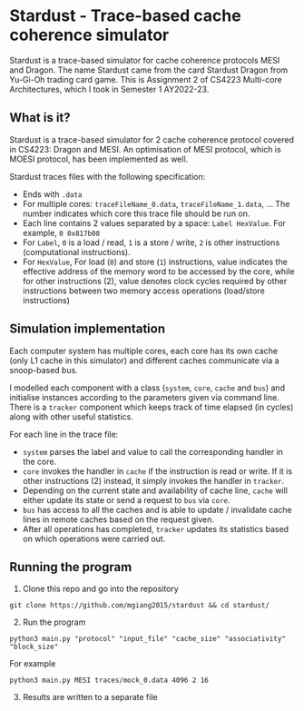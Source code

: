 # Stardust - Trace-based cache coherence simulator

Stardust is a trace-based simulator for cache coherence protocols MESI and Dragon. The name Stardust came from the card Stardust Dragon from Yu-Gi-Oh trading card game. This is Assignment 2 of CS4223 Multi-core Architectures, which I took in Semester 1 AY2022-23.

## What is it?

Stardust is a trace-based simulator for 2 cache coherence protocol covered in CS4223: Dragon and MESI. An optimisation of MESI protocol, which is MOESI protocol, has been implemented as well.

Stardust traces files with the following specification:
- Ends with `.data`
- For multiple cores: `traceFileName_0.data`, `traceFileName_1.data`, ... The number indicates which core this trace file should be run on.
- Each line contains 2 values separated by a space: `Label HexValue`. For example, `0 0x817b08`
- For `Label`, `0` is a load / read, `1` is a store / write, `2` is other instructions (computational instructions).
- For `HexValue`, For load (`0`) and store (`1`) instructions, value indicates the effective address of the memory word to be accessed by the core, while for other instructions (2), value denotes clock cycles required by other instructions between two memory access operations (load/store instructions)

## Simulation implementation

Each computer system has multiple cores, each core has its own cache (only L1 cache in this simulator) and different caches communicate via a snoop-based bus.

I modelled each component with a class (`system`, `core`, `cache` and `bus`) and initialise instances according to the parameters given via command line. There is a `tracker` component which keeps track of time elapsed (in cycles) along with other useful statistics.

For each line in the trace file:
- `system` parses the label and value to call the corresponding handler in the core.
- `core` invokes the handler in `cache` if the instruction is read or write. If it is other instructions (2) instead, it simply invokes the handler in `tracker`.
- Depending on the current state and availability of cache line, `cache` will either update its state or send a request to `bus` via `core`.
- `bus` has access to all the caches and is able to update / invalidate cache lines in remote caches based on the request given.
- After all operations has completed, `tracker` updates its statistics based on which operations were carried out.

## Running the program

1. Clone this repo and go into the repository

`git clone https://github.com/mgiang2015/stardust && cd stardust/`

2. Run the program

`python3 main.py "protocol" "input_file" "cache_size" "associativity" "block_size"`

For example

`python3 main.py MESI traces/mock_0.data 4096 2 16`

3. Results are written to a separate file